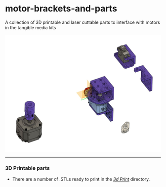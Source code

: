 # motor-brackets-and-parts
 A collection of 3D printable and laser cuttable parts to interface with motors in the tangible media kits

![Screenshot](/Images/cover.jpg)

----

### 3D Printable parts

- There are a number of .STLs ready to print in the [*3d Print*](/3D%20Print) directory.

